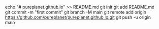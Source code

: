 echo "# pureplanet.github.io" >> README.md
git init
git add README.md
git commit -m "first commit"
git branch -M main
git remote add origin https://github.com/pureplanet/pureplanet.github.io.git
git push -u origin main
